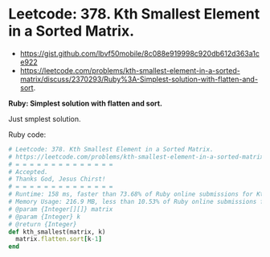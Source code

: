 # Leetcode: 378. Kth Smallest Element in a Sorted Matrix.

- https://gist.github.com/lbvf50mobile/8c088e919998c920db612d363a1ce922
- https://leetcode.com/problems/kth-smallest-element-in-a-sorted-matrix/discuss/2370293/Ruby%3A-Simplest-solution-with-flatten-and-sort.


**Ruby: Simplest solution with flatten and sort.**

Just smplest solution.


Ruby code:
```Ruby
# Leetcode: 378. Kth Smallest Element in a Sorted Matrix.
# https://leetcode.com/problems/kth-smallest-element-in-a-sorted-matrix/
# = = = = = = = = = = = = = =
# Accepted.
# Thanks God, Jesus Chirst!
# = = = = = = = = = = = = = =
# Runtime: 158 ms, faster than 73.68% of Ruby online submissions for Kth Smallest Element in a Sorted Matrix.
# Memory Usage: 216.9 MB, less than 10.53% of Ruby online submissions for Kth Smallest Element in a Sorted Matrix.
# @param {Integer[][]} matrix
# @param {Integer} k
# @return {Integer}
def kth_smallest(matrix, k)
  matrix.flatten.sort[k-1]
end
```
